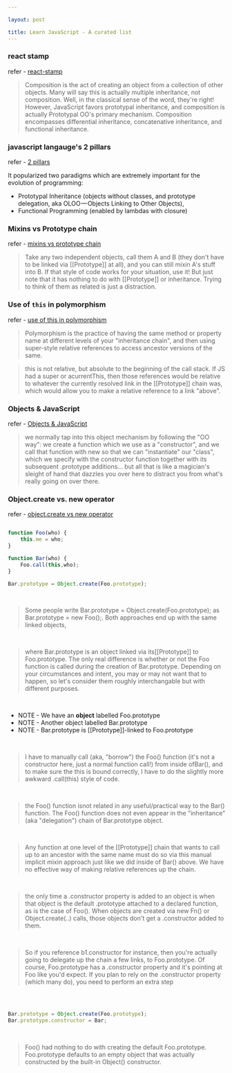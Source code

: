```yaml
---

layout: post

title: Learn JavaScript - A curated list
---
```




### react stamp

refer - [react-stamp](https://github.com/stampit-org/react-stamp)

> Composition is the act of creating an object from a collection of other objects. Many will say this is 
> actually multiple inheritance, not composition. Well, in the classical sense of the word, they're right! 
> However, JavaScript favors prototypal inheritance, and composition is actually Prototypal OO's primary 
> mechanism. Composition encompasses differential inheritance, concatenative inheritance, and functional 
> inheritance.

### javascript langauge's 2 pillars

refer - [2 pillars](https://medium.com/javascript-scene/the-two-pillars-of-javascript-ee6f3281e7f3#.wkx0wdbgf)

It popularized two paradigms which are extremely important for the evolution of programming:
- Prototypal Inheritance (objects without classes, and prototype delegation, aka OLOO — Objects Linking to Other Objects), 
- Functional Programming (enabled by lambdas with closure)


### Mixins vs Prototype chain

refer - [mixins vs prototype chain](https://davidwalsh.name/javascript-objects-distractions)

> Take any two independent objects, call them A and B (they don't have to be linked via [[Prototype]] at all), 
> and you can still mixin A's stuff into B. If that style of code works for your situation, use it! But just note 
> that it has nothing to do with [[Prototype]] or inheritance. Trying to think of them as related is just a distraction.

### Use of ```this``` in polymorphism

refer - [use of this in polymorphism](https://davidwalsh.name/javascript-objects-distractions)

> Polymorphism is the practice of having the same method or property name at different levels of your 
> "inheritance chain", and then using super-style relative references to access ancestor versions of the same.

> this is not relative, but absolute to the beginning of the call stack. If JS had a super or acurrentThis, 
> then those references would be relative to whatever the currently resolved link in the [[Prototype]] 
> chain was, which would allow you to make a relative reference to a link "above". 

### Objects & JavaScript

refer - [Objects & JavaScript](https://davidwalsh.name/javascript-objects-deconstruction)

> we normally tap into this object mechanism by following the "OO way": we create a function which we use 
> as a "constructor", and we call that function with new so that we can "instantiate" our "class", which we 
> specify with the constructor function together with its subsequent .prototype additions... but all that is like 
> a magician's sleight of hand that dazzles you over here to distract you from what's really going on over there.

### Object.create vs. new operator

refer - [object.create vs new operator](https://davidwalsh.name/javascript-objects-deconstruction)

```javascript

function Foo(who) {
    this.me = who;
}

function Bar(who) {
    Foo.call(this,who);
}

Bar.prototype = Object.create(Foo.prototype);
```

<br />

> Some people write Bar.prototype = Object.create(Foo.prototype); as Bar.prototype = new Foo();. 
> Both approaches end up with the same linked objects, 

<br />

> where Bar.prototype is an object linked via its[[Prototype]] to Foo.prototype. 
> The only real difference is whether or not the Foo function is called during the creation of Bar.prototype. 
> Depending on your circumstances and intent, you may or may not want that to happen, so 
> let's consider them roughly interchangable but with different purposes.

<br />

- NOTE - We have an **object** labelled Foo.prototype
- NOTE - Another object labelled Bar.prototype
- NOTE - Bar.prototype is [[Prototype]]-linked to Foo.prototype

<br />

> I have to manually call (aka, "borrow") the Foo() function (it's not a constructor here, just a normal function call!) 
> from inside ofBar(), and to make sure the this is bound correctly, I have to do the slightly more awkward 
> .call(this) style of code. 

<br />

> the Foo() function isnot related in any useful/practical way to the Bar() function. 
> The Foo() function does not even appear in the "inheritance" (aka "delegation") chain of Bar.prototype object.

<br />

> Any function at one level of the [[Prototype]] chain that wants to call up to an ancestor with the same name must 
> do so via this manual implicit mixin approach just like we did inside of Bar() above. We have no effective way of 
> making relative references up the chain.

<br />

> the only time a .constructor property is added to an object is when that object is the default .prototype attached 
> to a declared function, as is the case of Foo(). When objects are created via new Fn() or Object.create(..) calls, 
> those objects don't get a .constructor added to them. 

<br />

> So if you reference b1.constructor for instance, then you're 
> actually going to delegate up the chain a few links, to Foo.prototype. Of course, Foo.prototype has a .constructor 
> property and it's pointing at Foo like you'd expect. If you plan to rely on the .constructor property (which many do), 
> you need to perform an extra step

<br />

```javascript

Bar.prototype = Object.create(Foo.prototype);
Bar.prototype.constructor = Bar;
```

<br />

> Foo() had nothing to do with creating the default Foo.prototype. Foo.prototype defaults to an empty object that 
> was actually constructed by the built-in Object() constructor.
